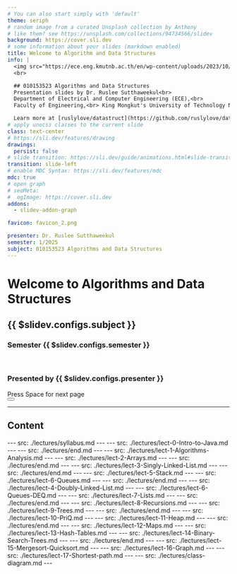 ```yaml
---
# You can also start simply with 'default'
theme: seriph
# random image from a curated Unsplash collection by Anthony
# like them? see https://unsplash.com/collections/94734566/slidev
background: https://cover.sli.dev
# some information about your slides (markdown enabled)
title: Welcome to Algorithm and Data Structures
info: |
  <img src="https://ece.eng.kmutnb.ac.th/en/wp-content/uploads/2023/10/cropped-cropped-ECET-Shirt.png" style="height:120px;margin:auto">
  <br>

  ## 010153523 Algorithms and Data Structures  
  Presentation slides by Dr. Ruslee Sutthaweekul<br>
  Department of Electrical and Computer Engineering (ECE),<br>
  Faculty of Engineering,<br> King Mongkut's University of Technology North Bangkok

  Learn more at [ruslylove/datastruct](https://github.com/ruslylove/datastruct)
# apply unocss classes to the current slide
class: text-center
# https://sli.dev/features/drawing
drawings:
  persist: false
# slide transition: https://sli.dev/guide/animations.html#slide-transitions
transition: slide-left
# enable MDC Syntax: https://sli.dev/features/mdc
mdc: true
# open graph
# seoMeta:
#  ogImage: https://cover.sli.dev
addons:
  - slidev-addon-graph

favicon: favicon_2.png

presenter: Dr. Ruslee Sutthaweekul
semester: 1/2025
subject: 010153523 Algorithms and Data Structures 
---
```


# Welcome to Algorithms and Data Structures
## {{ $slidev.configs.subject }}
### Semester {{ $slidev.configs.semester }}
<br>

### Presented by {{ $slidev.configs.presenter }}

<div @click="$slidev.nav.next" class="mt-12 py-1" hover:bg="white op-10">
  Press Space for next page <carbon:arrow-right />
</div>

<div class="abs-br m-6 text-xl">
  <button @click="$slidev.nav.openInEditor()" title="Open in Editor" class="slidev-icon-btn">
    <carbon:edit />
  </button>
  <a href="https://github.com/ruslylove/datastruct" target="_blank" class="slidev-icon-btn">
    <carbon:logo-github />
  </a>
</div>

<!--
The last comment block of each slide will be treated as slide notes. It will be visible and editable in Presenter Mode along with the slide. [Read more in the docs](https://sli.dev/guide/syntax.html#notes)
-->


---

## Content

<Toc maxDepth='1' columns='2' />
---
src: ./lectures/syllabus.md
---
---
src: ./lectures/lect-0-Intro-to-Java.md
---
---
src: ./lectures/end.md
---
---
src: ./lectures/lect-1-Algorithms-Analysis.md
---
---
src: ./lectures/lect-2-Arrays.md
---
---
src: ./lectures/end.md
---
---
src: ./lectures/lect-3-Singly-Linked-List.md
---
---
src: ./lectures/end.md
---
---
src: ./lectures/lect-5-Stack.md
---
---
src: ./lectures/lect-6-Queues.md
---
---
src: ./lectures/end.md
---
---
src: ./lectures/lect-4-Doubly-Linked-List.md
---
---
src: ./lectures/lect-6-Queues-DEQ.md
---
---
src: ./lectures/lect-7-Lists.md
---
---
src: ./lectures/end.md
---
---
src: ./lectures/lect-8-Recursions.md
---
---
src: ./lectures/lect-9-Trees.md
---
---
src: ./lectures/end.md
---
---
src: ./lectures/lect-10-PriQ.md
---
---
src: ./lectures/lect-11-Heap.md
---
---
src: ./lectures/end.md
---
---
src: ./lectures/lect-12-Maps.md
---
---
src: ./lectures/lect-13-Hash-Tables.md
---
---
src: ./lectures/lect-14-Binary-Search-Trees.md
---
---
src: ./lectures/end.md
---
---
src: ./lectures/lect-15-Mergesort-Quicksort.md
---
---
src: ./lectures/lect-16-Graph.md
---
---
src: ./lectures/lect-17-Shortest-path.md
---
---
src: ./lectures/class-diagram.md
---